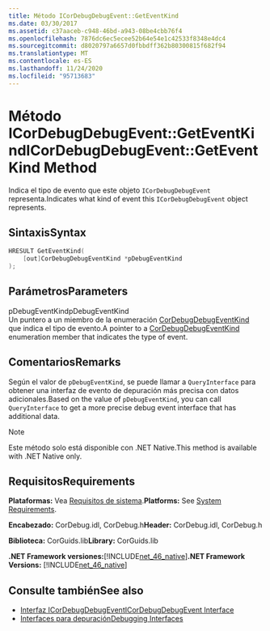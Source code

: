 ```yaml
---
title: Método ICorDebugDebugEvent::GetEventKind
ms.date: 03/30/2017
ms.assetid: c37aaceb-c948-46bd-a943-08be4cbb76f4
ms.openlocfilehash: 7876dc6ec5ecee52b64e54e1c42533f8348e4dc4
ms.sourcegitcommit: d8020797a6657d0fbbdff362b80300815f682f94
ms.translationtype: MT
ms.contentlocale: es-ES
ms.lasthandoff: 11/24/2020
ms.locfileid: "95713683"
---
```

# <a name="icordebugdebugeventgeteventkind-method"></a><span data-ttu-id="a64b5-102">Método ICorDebugDebugEvent::GetEventKind</span><span class="sxs-lookup"><span data-stu-id="a64b5-102">ICorDebugDebugEvent::GetEventKind Method</span></span>

<span data-ttu-id="a64b5-103">Indica el tipo de evento que este objeto `ICorDebugDebugEvent` representa.</span><span class="sxs-lookup"><span data-stu-id="a64b5-103">Indicates what kind of event this `ICorDebugDebugEvent` object represents.</span></span>  
  
## <a name="syntax"></a><span data-ttu-id="a64b5-104">Sintaxis</span><span class="sxs-lookup"><span data-stu-id="a64b5-104">Syntax</span></span>  
  
```cpp  
HRESULT GetEventKind(  
    [out]CorDebugDebugEventKind *pDebugEventKind  
);  
```  
  
## <a name="parameters"></a><span data-ttu-id="a64b5-105">Parámetros</span><span class="sxs-lookup"><span data-stu-id="a64b5-105">Parameters</span></span>  

 <span data-ttu-id="a64b5-106">pDebugEventKind</span><span class="sxs-lookup"><span data-stu-id="a64b5-106">pDebugEventKind</span></span>  
 <span data-ttu-id="a64b5-107">Un puntero a un miembro de la enumeración [CorDebugDebugEventKind](cordebugdebugeventkind-enumeration.md) que indica el tipo de evento.</span><span class="sxs-lookup"><span data-stu-id="a64b5-107">A pointer to a [CorDebugDebugEventKind](cordebugdebugeventkind-enumeration.md) enumeration member that indicates the type of event.</span></span>  
  
## <a name="remarks"></a><span data-ttu-id="a64b5-108">Comentarios</span><span class="sxs-lookup"><span data-stu-id="a64b5-108">Remarks</span></span>  

 <span data-ttu-id="a64b5-109">Según el valor de `pDebugEventKind`, se puede llamar a `QueryInterface` para obtener una interfaz de evento de depuración más precisa con datos adicionales.</span><span class="sxs-lookup"><span data-stu-id="a64b5-109">Based on the value of `pDebugEventKind`, you can call `QueryInterface` to get a more precise debug event interface that has additional data.</span></span>  
  
> [!NOTE]
> <span data-ttu-id="a64b5-110">Este método solo está disponible con .NET Native.</span><span class="sxs-lookup"><span data-stu-id="a64b5-110">This method is available with .NET Native only.</span></span>  
  
## <a name="requirements"></a><span data-ttu-id="a64b5-111">Requisitos</span><span class="sxs-lookup"><span data-stu-id="a64b5-111">Requirements</span></span>  

 <span data-ttu-id="a64b5-112">**Plataformas:** Vea [Requisitos de sistema](../../get-started/system-requirements.md).</span><span class="sxs-lookup"><span data-stu-id="a64b5-112">**Platforms:** See [System Requirements](../../get-started/system-requirements.md).</span></span>  
  
 <span data-ttu-id="a64b5-113">**Encabezado:** CorDebug.idl, CorDebug.h</span><span class="sxs-lookup"><span data-stu-id="a64b5-113">**Header:** CorDebug.idl, CorDebug.h</span></span>  
  
 <span data-ttu-id="a64b5-114">**Biblioteca:** CorGuids.lib</span><span class="sxs-lookup"><span data-stu-id="a64b5-114">**Library:** CorGuids.lib</span></span>  
  
 <span data-ttu-id="a64b5-115">**.NET Framework versiones:**[!INCLUDE[net_46_native](../../../../includes/net-46-native-md.md)]</span><span class="sxs-lookup"><span data-stu-id="a64b5-115">**.NET Framework Versions:** [!INCLUDE[net_46_native](../../../../includes/net-46-native-md.md)]</span></span>  
  
## <a name="see-also"></a><span data-ttu-id="a64b5-116">Consulte también</span><span class="sxs-lookup"><span data-stu-id="a64b5-116">See also</span></span>

- [<span data-ttu-id="a64b5-117">Interfaz ICorDebugDebugEvent</span><span class="sxs-lookup"><span data-stu-id="a64b5-117">ICorDebugDebugEvent Interface</span></span>](icordebugdebugevent-interface.md)
- [<span data-ttu-id="a64b5-118">Interfaces para depuración</span><span class="sxs-lookup"><span data-stu-id="a64b5-118">Debugging Interfaces</span></span>](debugging-interfaces.md)
